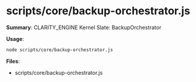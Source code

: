 # scripts/core/backup-orchestrator.js

**Summary**: CLARITY_ENGINE Kernel Slate: BackupOrchestrator

**Usage**:

```bash
node scripts/core/backup-orchestrator.js
```

**Files**:
- scripts/core/backup-orchestrator.js
